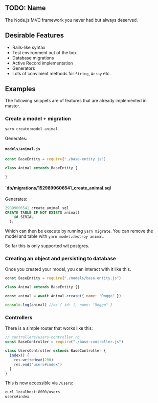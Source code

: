 ## TODO: Name

The Node.js MVC framework you never had but always deserved.

## Desirable Features

- Rails-like syntax
- Test environment out of the box
- Database migrations
- Active Record implementation
- Generators
- Lots of convinient methods for `String`, `Array` etc.


## Examples 

The following snippets are of features that are already implemented in master.

### Create a model + migration

```bash
yarn create:model animal
```

Generates:

#### `models/animal.js`

```js
const BaseEntity = require("./base-entity.js")

class Animal extends BaseEntity {

}
```

#### `db/migrations/1529899606541_create_animal.sql

Generates: 

```sql
29899606541_create_animal.sql
CREATE TABLE IF NOT EXISTS animal(
    id SERIAL
  );
```

Which can then be execute by running `yarn migrate`. You can remove the model and table with `yarn model:destroy animal`.

So far this is only supported wit postgres.

### Creating an object and persisting to database

Once you created your model, you can interact with it like this.

```js
const BaseEntity = require("./models/base-entity.js")

class Animal extends BaseEntity {}

const animal = await Animal.create({ name: "Doggo" })

console.log(animal) //=> { id: 1, name: "Doggo" }
```

### Controllers

There is a simple router that works like this:

```js
// controllers/users-controller.rb
const BaseController = require("./base-controller.js")

class UsersController extends BaseController {
  index() {
    res.writeHead(200)
    res.end("users#index")
  }
}
```

This is now accessible via `/users`:

```bash
curl localhost:8000/users
users#index
```

